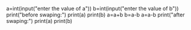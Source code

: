 a=int(input("enter the value of a"))
b=int(input("enter the value of b"))
print("before swaping:")
print(a)
print(b)
a=a+b
b=a-b
a=a-b
print("after swaping:")
print(a)
print(b)
